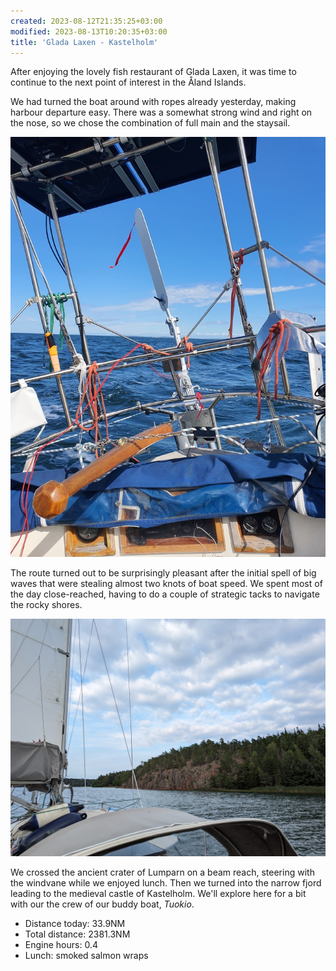 ```yaml
---
created: 2023-08-12T21:35:25+03:00
modified: 2023-08-13T10:20:35+03:00
title: 'Glada Laxen - Kastelholm'
---
```


After enjoying the lovely fish restaurant of Glada Laxen, it was time to continue to the next point of interest in the Åland Islands.

We had turned the boat around with ropes already yesterday, making harbour departure easy. There was a somewhat strong wind and right on the nose, so we chose the combination of full main and the staysail.

![Image](../2023/d49ddeb4c055c95849a96bd0bc2153aa.jpg) 

The route turned out to be surprisingly pleasant after the initial spell of big waves that were stealing almost two knots of boat speed. We spent most of the day close-reached, having to do a couple of strategic tacks to navigate the rocky shores.

![Image](../2023/065e22658188b4abda9450d0c1c5b300.jpg) 

We crossed the ancient crater of Lumparn on a beam reach, steering with the windvane while we enjoyed lunch. Then we turned into the narrow fjord leading to the medieval castle of Kastelholm. We'll explore here for a bit with our the crew of our buddy boat, _Tuokio_.

* Distance today: 33.9NM
* Total distance: 2381.3NM
* Engine hours: 0.4
* Lunch: smoked salmon wraps
